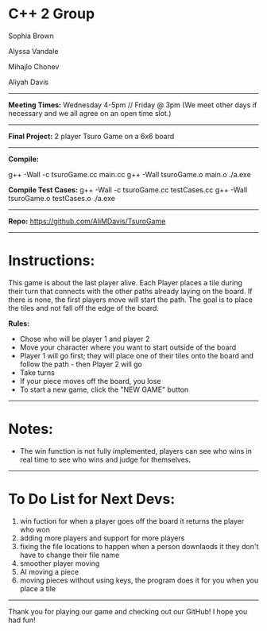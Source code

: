 # C++ 2 Group

Sophia Brown

Alyssa Vandale

Mihajlo Chonev

Aliyah Davis

************************************************************

**Meeting Times:** Wednesday 4-5pm // Friday @ 3pm 
(We meet other days if necessary and we all agree on an open time slot.)

************************************************************

**Final Project:** 2 player Tsuro Game on a 6x6 board

************************************************************

**Compile:**

g++ -Wall -c tsuroGame.cc main.cc
g++ -Wall tsuroGame.o main.o
./a.exe


**Compile Test Cases:**
g++ -Wall -c tsuroGame.cc testCases.cc
g++ -Wall tsuroGame.o testCases.o
./a.exe

************************************************************

**Repo:** https://github.com/AliMDavis/TsuroGame

************************************************************

# Instructions:

This game is about the last player alive. Each Player places a tile during their turn that connects 
with the other paths already laying on the board. If there is none, the first players move will start
the path. The goal is to place the tiles and not fall off the edge of the board. 

**Rules:**
- Chose who will be player 1 and player 2
- Move your character where you want to start outside of the board
- Player 1 will go first; they will place one of their tiles onto the board and follow the path - then Player 2 will go
- Take turns
- If your piece moves off the board, you lose
- To start a new game, click the "NEW GAME" button

*************************************************************

# Notes: 

- The win function is not fully implemented, players can see who wins in real time to see who wins and judge for themselves. 

*************************************************************

# To Do List for Next Devs:

1. win fuction for when a player goes off the board it returns the player who won
2. adding more players and support for more players
3. fixing the file locations to happen when a person downlaods it they don't have to change their file name
4. smoother player moving
5. AI moving a piece
6. moving pieces without using keys, the program does it for you when you place a tile

*************************************************************

Thank you for playing our game and checking out our GitHub! I hope you had fun!

